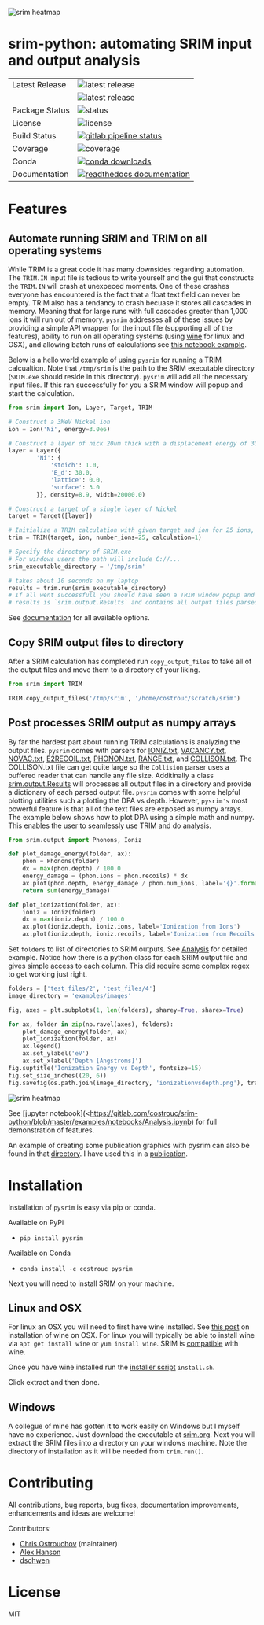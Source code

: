 ![srim heatmap](https://gitlab.com/costrouc/srim-python/raw/master/examples/images/length-heatmap-log-cropped.png)

# srim-python: automating SRIM input and output analysis

<table>
<tr>
  <td>Latest Release</td>
  <td><img src="https://img.shields.io/pypi/v/pysrim.svg" alt="latest release" /></td>
</tr>
</tr>
  <td></td>
  <td><img src="https://anaconda.org/costrouc/pysrim/badges/version.svg" alt="latest release" /></td>
</tr>
<tr>
  <td>Package Status</td>
  <td><img src="https://img.shields.io/pypi/status/pysrim.svg" alt="status" /></td>
</tr>
<tr>
  <td>License</td>
  <td><img src="https://img.shields.io/pypi/l/pysrim.svg" alt="license" /></td>
</tr>
<tr>
  <td>Build Status</td>
  <td>
    <a href="https://gitlab.com/costrouc/srim-python/pipelines">
    <img src="https://gitlab.com/costrouc/srim-python/badges/master/pipeline.svg" alt="gitlab pipeline status" />
    </a>
  </td>
</tr>
<tr>
  <td>Coverage</td>
  <td><img src="https://gitlab.com/costrouc/srim-python/badges/master/coverage.svg" alt="coverage" /></td>
</tr>
<tr>
  <td>Conda</td>
  <td>
    <a href="https://gitlab.com/costrouc/srim-python">
    <img src="https://anaconda.org/costrouc/pysrim/badges/downloads.svg" alt="conda downloads" />
    </a>
  </td>
</tr>
<tr>
  <td>Documentation</td>
  <td>
    <a href="https://pysrim.readthedocs.io/en/latest/">
    <img src="https://readthedocs.org/projects/pysrim/badge/?version=latest" alt="readthedocs documentation" />
    </a>
  </td>
</tr>
</table>


# Features

## Automate running SRIM and TRIM on all operating systems

While TRIM is a great code it has many downsides regarding
automation. The `TRIM.IN` input file is tedious to write yourself and
the gui that constructs the `TRIM.IN` will crash at unexpeced moments.
One of these crashes everyone has encountered is the fact that a float
text field can never be empty. TRIM also has a tendancy to crash
becuase it stores all cascades in memory. Meaning that for large runs
with full cascades greater than 1,000 ions it will run out of
memory. `pysrim` addresses all of these issues by providing a simple
API wrapper for the input file (supporting all of the features),
ability to run on all operating systems (using
[wine](https://appdb.winehq.org/objectManager.php?sClass=version&iId=13202)
for linux and OSX), and allowing batch runs of calculations see [this
notebook
example](https://gitlab.com/costrouc/srim-python/blob/master/examples/notebooks/SiC.ipynb).

Below is a hello world example of using `pysrim` for running a TRIM
calcualtion. Note that `/tmp/srim` is the path to the SRIM executable
directory (`SRIM.exe` should reside in this directory). `pysrim` will
add all the necessary input files. If this ran successfully for you a
SRIM window will popup and start the calculation.

``` python
from srim import Ion, Layer, Target, TRIM

# Construct a 3MeV Nickel ion
ion = Ion('Ni', energy=3.0e6)

# Construct a layer of nick 20um thick with a displacement energy of 30 eV
layer = Layer({
        'Ni': {
            'stoich': 1.0,
            'E_d': 30.0,
            'lattice': 0.0,
            'surface': 3.0
        }}, density=8.9, width=20000.0)

# Construct a target of a single layer of Nickel
target = Target([layer])

# Initialize a TRIM calculation with given target and ion for 25 ions, quick calculation
trim = TRIM(target, ion, number_ions=25, calculation=1)

# Specify the directory of SRIM.exe
# For windows users the path will include C://...
srim_executable_directory = '/tmp/srim'

# takes about 10 seconds on my laptop
results = trim.run(srim_executable_directory)
# If all went successfull you should have seen a TRIM window popup and run 25 ions!
# results is `srim.output.Results` and contains all output files parsed
```

See [documentation](https://pysrim.readthedocs.io/en/latest/) for all available options.

## Copy SRIM output files to directory

After a SRIM calculation has completed run `copy_output_files` to take
all of the output files and move them to a directory of your liking.

``` python
from srim import TRIM

TRIM.copy_output_files('/tmp/srim', '/home/costrouc/scratch/srim')
```

## Post processes SRIM output as numpy arrays

By far the hardest part about running TRIM calculations is analyzing
the output files. `pysrim` comes with parsers for
[IONIZ.txt](https://pysrim.readthedocs.io/en/latest/source/srim.html#srim.output.Ioniz),
[VACANCY.txt](https://pysrim.readthedocs.io/en/latest/source/srim.html#srim.output.Vacancy),
[NOVAC.txt](https://pysrim.readthedocs.io/en/latest/source/srim.html#srim.output.NoVacancy),
[E2RECOIL.txt](https://pysrim.readthedocs.io/en/latest/source/srim.html#srim.output.EnergyToRecoils),
[PHONON.txt](https://pysrim.readthedocs.io/en/latest/source/srim.html#srim.output.Phonons),
[RANGE.txt](https://pysrim.readthedocs.io/en/latest/source/srim.html#srim.output.Range),
and
[COLLISON.txt](https://pysrim.readthedocs.io/en/latest/source/srim.html#srim.output.Collision). The
COLLISON.txt file can get quite large so the `Collision` parser uses a
buffered reader that can handle any file size. Additinally a class
[srim.output.Results](https://pysrim.readthedocs.io/en/latest/source/srim.html#srim.output.Results)
will processes all output files in a directory and provide a
dictionary of each parsed output file. `pysrim` comes with some
helpful plotting utilities such a plotting the DPA vs depth. However,
`pysrim's` most powerful feature is that all of the text files are
exposed as numpy arrays. The example below shows how to plot DPA using
a simple math and numpy. This enables the user to seamlessly use TRIM
and do analysis.

``` python
from srim.output import Phonons, Ioniz

def plot_damage_energy(folder, ax):
    phon = Phonons(folder)
    dx = max(phon.depth) / 100.0
    energy_damage = (phon.ions + phon.recoils) * dx
    ax.plot(phon.depth, energy_damage / phon.num_ions, label='{}'.format(folder))
    return sum(energy_damage)

def plot_ionization(folder, ax):
    ioniz = Ioniz(folder)
    dx = max(ioniz.depth) / 100.0
    ax.plot(ioniz.depth, ioniz.ions, label='Ionization from Ions')
    ax.plot(ioniz.depth, ioniz.recoils, label='Ionization from Recoils')
```

Set `folders` to list of directories to SRIM outputs. See
[Analysis](https://gitlab.com/costrouc/srim-python/blob/master/examples/notebooks/Analysis.ipynb)
for detailed example. Notice how there is a python class for each SRIM
output file and gives simple access to each column. This did require
some complex regex to get working just right.

``` python
folders = ['test_files/2', 'test_files/4']
image_directory = 'examples/images'

fig, axes = plt.subplots(1, len(folders), sharey=True, sharex=True)

for ax, folder in zip(np.ravel(axes), folders):
    plot_damage_energy(folder, ax)
    plot_ionization(folder, ax)
    ax.legend()
    ax.set_ylabel('eV')
    ax.set_xlabel('Depth [Angstroms]')
fig.suptitle('Ionization Energy vs Depth', fontsize=15)
fig.set_size_inches((20, 6))
fig.savefig(os.path.join(image_directory, 'ionizationvsdepth.png'), transparent=True)
```

![srim heatmap](https://gitlab.com/costrouc/srim-python/raw/master/examples/images/ionization-vs-depth.png)

See [jupyter
notebook](<https://gitlab.com/costrouc/srim-python/blob/master/examples/notebooks/Analysis.ipynb)
for full demonstration of features.

An example of creating some publication graphics with pysrim can also
be found in that
[directory](https://gitlab.com/costrouc/srim-python/blob/master/examples/notebooks/SiC.ipynb). I
have used this in a
[publication](https://doi.org/10.1016/j.cossms.2017.09.003).


# Installation

Installation of `pysrim` is easy via pip or conda.

Available on PyPi

 -  `pip install pysrim`

Available on Conda

 - `conda install -c costrouc pysrim`

Next you will need to install SRIM on your machine.

## Linux and OSX

For linux an OSX you will need to first have wine installed. See [this post](https://www.davidbaumgold.com/tutorials/wine-mac/) on installation of wine on OSX. For linux you will typically be able to install wine via `apt get install wine` or `yum install wine`. SRIM is [compatible](https://appdb.winehq.org/objectManager.php?sClass=version&iId=13202) with wine.

Once you have wine installed run the [installer script](https://gitlab.com/costrouc/srim-python/raw/master/install.sh) `install.sh`.

Click extract and then done.

## Windows

A collegue of mine has gotten it to work easily on Windows but I
myself have no experience. Just download the executable at [srim.org](http://srim.org/). Next you will extract the SRIM files into a directory on your windows machine. Note the directory of installation as it will be needed from `trim.run()`.

# Contributing

All contributions, bug reports, bug fixes, documentation improvements,
enhancements and ideas are welcome!

Contributors:
 - [Chris Ostrouchov](https://gitlab.com/costrouc) (maintainer)
 - [Alex Hanson](https://gitlab.com/wahanson)
 - [dschwen](https://github.com/dschwen)


# License

MIT
